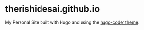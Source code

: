 # therishidesai.github.io
My Personal Site built with Hugo and using the [hugo-coder theme](https://github.com/luizdepra/hugo-coder).
